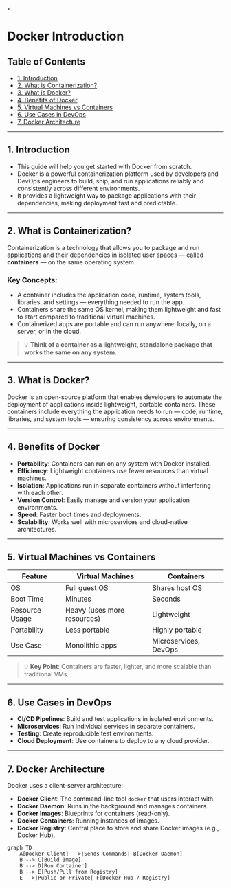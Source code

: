 <<!-- omit in toc -->
# Docker Introduction

<!-- omit in toc -->
## Table of Contents

- [1. Introduction](#1-introduction)
- [2. What is Containerization?](#2-what-is-containerization)
- [3. What is Docker?](#3-what-is-docker)
- [4. Benefits of Docker](#4-benefits-of-docker)
- [5. Virtual Machines vs Containers](#5-virtual-machines-vs-containers)
- [6. Use Cases in DevOps](#6-use-cases-in-devops)
- [7. Docker Architecture](#7-docker-architecture)

---

## 1. Introduction

- This guide will help you get started with Docker from scratch.  
- Docker is a powerful containerization platform used by developers and DevOps engineers to build, ship, and run applications reliably and consistently across different environments.  
- It provides a lightweight way to package applications with their dependencies, making deployment fast and predictable.

---

## 2. What is Containerization?

Containerization is a technology that allows you to package and run applications and their dependencies in isolated user spaces — called **containers** — on the same operating system.

### Key Concepts:

- A container includes the application code, runtime, system tools, libraries, and settings — everything needed to run the app.
- Containers share the same OS kernel, making them lightweight and fast to start compared to traditional virtual machines.
- Containerized apps are portable and can run anywhere: locally, on a server, or in the cloud.

> 💡 **Think of a container as a lightweight, standalone package that works the same on any system.**

---

## 3. What is Docker?

Docker is an open-source platform that enables developers to automate the deployment of applications inside lightweight, portable containers. These containers include everything the application needs to run — code, runtime, libraries, and system tools — ensuring consistency across environments.

---

## 4. Benefits of Docker

- **Portability**: Containers can run on any system with Docker installed.
- **Efficiency**: Lightweight containers use fewer resources than virtual machines.
- **Isolation**: Applications run in separate containers without interfering with each other.
- **Version Control**: Easily manage and version your application environments.
- **Speed**: Faster boot times and deployments.
- **Scalability**: Works well with microservices and cloud-native architectures.

---

## 5. Virtual Machines vs Containers

| Feature              | Virtual Machines            | Containers                  |
|----------------------|-----------------------------|-----------------------------|
| OS                  | Full guest OS               | Shares host OS             |
| Boot Time           | Minutes                     | Seconds                     |
| Resource Usage      | Heavy (uses more resources) | Lightweight                 |
| Portability         | Less portable               | Highly portable             |
| Use Case            | Monolithic apps             | Microservices, DevOps       |

> 💡 **Key Point**: Containers are faster, lighter, and more scalable than traditional VMs.

---

## 6. Use Cases in DevOps

- **CI/CD Pipelines**: Build and test applications in isolated environments.
- **Microservices**: Run individual services in separate containers.
- **Testing**: Create reproducible test environments.
- **Cloud Deployment**: Use containers to deploy to any cloud provider.

---

## 7. Docker Architecture

Docker uses a client-server architecture:

- **Docker Client**: The command-line tool `docker` that users interact with.
- **Docker Daemon**: Runs in the background and manages containers.
- **Docker Images**: Blueprints for containers (read-only).
- **Docker Containers**: Running instances of images.
- **Docker Registry**: Central place to store and share Docker images (e.g., Docker Hub).

```mermaid
graph TD
    A[Docker Client] -->|Sends Commands| B[Docker Daemon]
    B --> C[Build Image]
    B --> D[Run Container]
    B --> E[Push/Pull from Registry]
    E -->|Public or Private| F[Docker Hub / Registry]
